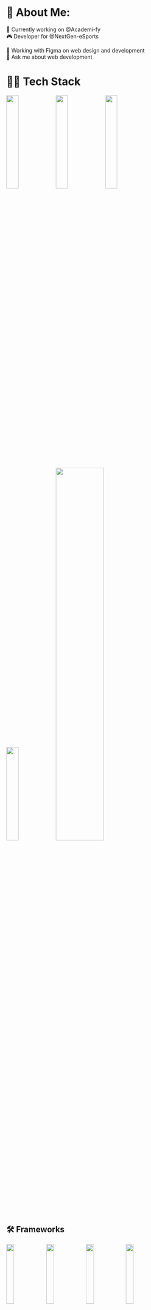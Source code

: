 # 📌 About Me:

💼 Currently working on @Academi-fy \
🎮 Developer for @NextGen-eSports

🎨 Working with Figma on web design and development \
💬 Ask me about web development

# 👨‍💻 Tech Stack

<p float="left">
  <img src="https://github.com/Daanieeel/Daanieeel/assets/96653085/4b550f78-591c-465e-88bb-4891c8d73ea5" width="25%" />
  <img src="https://github.com/Daanieeel/Daanieeel/assets/96653085/e4ce0e58-b34c-4a69-bafa-2f5310f1fe3e" width="25%" /> 
  <img src="https://github.com/Daanieeel/Daanieeel/assets/96653085/a50f40d0-5757-4bbd-a061-b84494c49d1e" width="25%" />
  <img src="https://github.com/Daanieeel/Daanieeel/assets/96653085/a8839a9f-0549-4dff-9d87-cc9d8a8cdba8" width="25%" />
  <img src="https://github.com/Daanieeel/Daanieeel/assets/96653085/e4b56567-6e80-4678-8b86-c40ef9155460" width="50%" />
</p>

## 🛠️ Frameworks

<p float="left">
  <img src="https://cdn.icon-icons.com/icons2/2699/PNG/512/nestjs_logo_icon_169927.png" width="20%" />
  <img src="https://upload.wikimedia.org/wikipedia/commons/thumb/d/d9/Node.js_logo.svg/2560px-Node.js_logo.svg.png" width="20%" />
  <img src="https://upload.wikimedia.org/wikipedia/commons/6/64/Expressjs.png" width="20%" />
  <img src="https://upload.wikimedia.org/wikipedia/commons/thumb/6/66/Nuxt_logo_%282021%29.svg/2560px-Nuxt_logo_%282021%29.svg.png" width="20%" /> 
</p>
